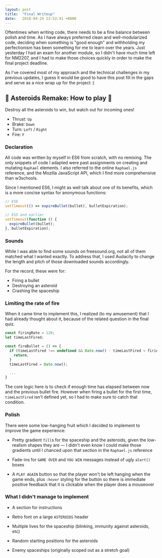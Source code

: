 ```yaml
---
layout: post
title:  "Final Writeup"
date:   2018-04-25 23:52:41 +0800
---
```

Oftentimes when writing code, there needs to be a fine balance between polish and time. As I have always preferred clean and well-modularized code, deciding when something is "good enough" and withholding my perfectionism has been something for me to learn over the years. Just yesterday I had an exam for another module, so I didn't have much time left for NM2207, and I had to make those choices quickly in order to make the final project deadline.

As I've covered most of my approach and the technical challenges in my previous updates, I guess it would be good to have this post fill in the gaps and serve as a nice wrap up for the project :)

## 🚀 Asteroids Remake: How to play 🚀

Destroy all the asteroids to win, but watch out for incoming ones!

- Thrust: `Up`
- Brake: `Down`
- Turn: `Left` / `Right`
- Fire: `F`

### Declaration

All code was written by myself in ES6 from scratch, with no remixing. The only snippets of code I adapted were past assignments on creating and mutating `Raphael` elements. I also referred to the online `Raphael.js` reference, and the Mozilla JavaScript API, which I find more comprehensive than w3schools.

Since I mentioned ES6, I might as well talk about one of its benefits, which is a more concise syntax for anonymous functions:
```javascript
// ES6
setTimeout(() => expireBullet(bullet), bulletExpiration);

// ES5 and earlier
setTimeout(function () {
  expireBullet(bullet);
}, bulletExpiration);
```

### Sounds

While I was able to find some sounds on freesound.org, not all of them matched what I wanted exactly. To address that, I used Audacity to change the length and pitch of those downloaded sounds accordingly.

For the record, these were for:
- Firing a bullet
- Destroying an asteroid
- Crashing the spaceship

### Limiting the rate of fire

When it came time to implement this, I realized (to my amusement) that I had already thought about it, because of the related question in the final quiz.

```javascript
const firingRate = 120;
let timeLastFired;

const fireBullet = () => {
  if (timeLastFired !== undefined && Date.now() - timeLastFired < firingRate) {
    return;
  }
  timeLastFired = Date.now();

  ...
}
```

The core logic here is to check if enough time has elapsed between now and the previous bullet fire. However when firing a bullet for the first time, `timeLastFired` isn't defined yet, so I had to make sure to catch that condition.

### Polish

There were some low-hanging fruit which I decided to implement to improve the game experience:

- Pretty gradient `fill`s for the spaceship and the asteroids, given the low-realism shapes they are — I didn't even know I could make those gradients until I chanced upon that section in the `Raphael.js` reference

- Fade-ins for `GAME OVER` and `YOU WIN` messages instead of ugly `alert()` boxes

- A `PLAY AGAIN` button so that the player won't be left hanging when the game ends, plus `:hover` styling for the button so there is immediate positive feedback that it is clickable when the player does a mouseover

### What I didn't manage to implement

- A section for instructions

- Retro font on a large `ASTEROIDS` header

- Multiple lives for the spaceship (blinking, immunity against asteroids, etc)

- Random starting positions for the asteroids

- Enemy spaceships (originally scoped out as a stretch goal)
